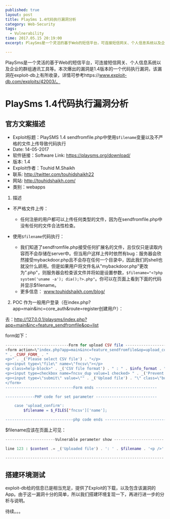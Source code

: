 ```yaml
---
published: true
layout: post
title: PlaySms 1.4代码执行漏洞分析
category: Web-Security
tags: 
  - Vulnerability
time: 2017.05.15 20:19:00
excerpt: PlaySms是一个灵活的基于Web的短信平台，可连接短信网关、个人信息系统以及企业的群组通讯工具等。本次爆出的漏洞是1.4版本的一个代码执行漏洞，该漏洞在exploit-db上有所收录，详情可参考https://www.exploit-db.com/exploits/42003/。

---
```


PlaySms是一个灵活的基于Web的短信平台，可连接短信网关、个人信息系统以及企业的群组通讯工具等。本次爆出的漏洞是1.4版本的一个代码执行漏洞，该漏洞在exploit-db上有所收录，详情可参考https://www.exploit-db.com/exploits/42003/。

<!--more-->

# PlaySms 1.4代码执行漏洞分析
## 官方文案描述
- Exploit标题：PlaySMS 1.4 sendfromfile.php中使用`$filename`变量以及不严格的文件上传导致代码执行
- Date: 14-05-2017
- 软件链接：Software Link: https://playsms.org/download/
- 版本: 1.4
- Exploit作者：Touhid M.Shaikh
- 联系: http://twitter.com/touhidshaikh22
- 网站: http://touhidshaikh.com/
- 类别：webapps

1. 描述
- 不严格文件上传：
	- 任何注册的用户都可以上传任何类型的文件，因为在sendfromfile.php中没有任何的文件合法性检查。

- 使用`$filename`代码执行：
	- 我们知道了sendfromfile.php接受任何扩展名的文件，且仅仅只是读取内容而不会存储在server中。但当用户这样上传时依然有bug：服务器会欣然接受mybackdoor.php且不会存在任何一个目录中，因此我们的shell也就没什么卵用。但是如果用户将文件名从"mybackdoor.php"更改为"<?php system('uname -a'); dia();?>.php"，则服务器会检查该文件并将如是设置参数，`$filename="<?php system('uname -a'); dia();?>.php"`。你可以在页面上看到下面的代码并显示$filename。
	- 更多信息： www.touhidshaikh.com/blog/
2. POC
作为一般用户登录（在index.php?app=main&inc=core_auth&route=register创建用户）：

去：http://127.0.0.1/playsms/index.php?app=main&inc=feature_sendfromfile&op=list

form如下：
```php
----------------------------Form for upload CSV file ----------------------
<form action=\"index.php?app=main&inc=feature_sendfromfile&op=upload_confirm\" enctype=\"multipart/form-data\" method=\"post\">
" . _CSRF_FORM_ . "
<p>" . _('Please select CSV file') . "</p>
<p><input type=\"file\" name=\"fncsv\"></p>
<p class=help-block>" . _('CSV file format') . " : " . $info_format . "</p>
<p><input type=checkbox name=fncsv_dup value=1 checked> " . _('Prevent duplicates') . "</p>
<p><input type=\"submit\" value=\"" . _('Upload file') . "\" class=\"button\"></p>
</form>
------------------------------Form ends ---------------------------

-------------PHP code for set parameter ---------------------------

	case 'upload_confirm':
		$filename = $_FILES['fncsv']['name'];

------------------------------php code ends ---------------------------
```

$filename应该在页面上可见：
```php
----------------------Vulnerable perameter show ----------------------

line 123 : $content .= _('Uploaded file') . ': ' . $filename . '<p />';

----------------------------------------------------------------------
```

## 搭建环境测试
exploit-db给的信息已是相当充足，提供了Exploit的下载，以及包含该漏洞的App。由于这一漏洞十分的简单，所以我们搭建环境复现一下，再进行进一步的分析与说明。

待续。。。